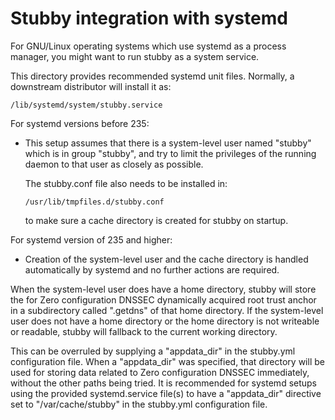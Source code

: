Stubby integration with systemd
===============================

For GNU/Linux operating systems which use systemd as a process
manager, you might want to run stubby as a system service.

This directory provides recommended systemd unit files.
Normally, a downstream distributor will install it as:

    /lib/systemd/system/stubby.service

For systemd versions before 235:

  * This setup assumes that there is a system-level user named "stubby"
    which is in group "stubby", and try to limit the privileges of the running
    daemon to that user as closely as possible.

    The stubby.conf file also needs to be installed in:

        /usr/lib/tmpfiles.d/stubby.conf

    to make sure a cache directory is created for stubby on startup.


For systemd version of 235 and higher:

  * Creation of the system-level user and the cache directory is handled
    automatically by systemd and no further actions are required.


When the system-level user does have a home directory, stubby will store the
for Zero configuration DNSSEC dynamically acquired root trust anchor in a
subdirectory called ".getdns" of that home directory.  If the system-level
user does not have a home directory or the home directory is not writeable
or readable, stubby will fallback to the current working directory.

This can be overruled by supplying a "appdata_dir" in the stubby.yml
configuration file.  When a "appdata_dir" was specified, that directory will be
used for storing data related to Zero configuration DNSSEC immediately, without
the other paths being tried.  It is recommended for systemd setups using the
provided systemd.service file(s) to have a "appdata_dir" directive set to
"/var/cache/stubby" in the stubby.yml configuration file.
